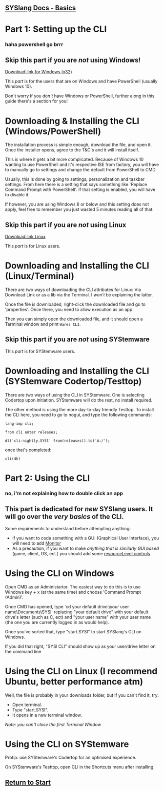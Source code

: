 ## [SYSlang Docs - Basics](https://docs.pipewarp.co.uk/SYSlang/)

# Part 1: Setting up the CLI
### haha powershell go brrr

## Skip this part if you are _not_ using Windows!
[Download link for Windows (x32)](http://systemware.ga/cli-windows32-latest/)

This _part_ is for the users that are on Windows and have PowerShell (usually Windows 10).

Don't worry if you _don't_ have Windows or PowerShell, further along in this guide there's a section for you!

# Downloading & Installing the CLI (Windows/PowerShell)
The installation process is simple enough, download the file, and open it. Once the installer opens, agree to the T&C's and it will install itself.

This is where it gets a bit more complicated. Because of Windows 10 wanting to use PowerShell and it's respective ISE from factory, you will have to manually go to settings and change the default from PowerShell to CMD.

Usually, this is done by going to settings, personalization and taskbar settings. From here there is a setting that says something like 'Replace Command Prompt with PowerShell'. If that setting is enabled, you will have to disable it.

If however, you are using Windows 8 or below and this setting does not apply, feel free to remember you just wasted 5 minutes reading all of that.

## Skip this part if you are _not_ using Linux
[Download link Linux](http://systemware.ga/cli-linx-latest/)

This _part_ is for Linux users.

# Downloading and Installing the CLI (Linux/Terminal)
There are two ways of downloading the CLI attributes for Linux: Via Download Link or as a lib via the Terminal. I _won't_ be explaining the latter.

Once the file is downloaded, right-click the downloaded file and go to 'properties'. Once there, you need to allow execution as an app.

Then you can simply open the downloaded file, and it should open a Terminal window and print `Wares CLI`.

## Skip this part if you are _not_ using SYStemware
This _part_ is for SYStemware users.

# Downloading and Installing the CLI (SYStemware Codertop/Testtop)
There are two ways of using the CLI in SYStemware. One is selecting Codertop upon initiation. SYStemware will do the rest, no install required.

The other method is using the more day-to-day friendly Testtop. To install the CLI here, you need to go to nogui, and type the following commands:

`lang-imp cli;`

`from cli enter releases;`

`dl('cli-nightly.SYSl' from(releases)).to('A:/');`

once that's completed:

`cli(4k)`

# Part 2: Using the CLI
### no, i'm not explaining how to double click an app

## This part is dedicated for _new_ SYSlang users. It will go over the _very basics_ of the CLI.
Some requirements to understand before attempting anything:
- If you want to code something with a GUI (Graphical User Interface), you will need to add [Monitor](https://docs.pipewarp.co.uk/SYSlang/class/monitor)
- As a precaution, if you want to make _anything that is similarly GUI based_ (game, client, OS, ect.) you should add some [resourceLevel controls](https://docs.pipewarp.co.uk/SYSlang/cautions/)

# Using the CLI on Windows
Open CMD as an Administartor. The easiest way to do this is to use Windows key + x (at the same time) and choose 'Command Prompt (Admin)'.

Once CMD has opened, type 'cd your default drive:\your user name\Documents\SYSl' replacing "your default drive" with your default drive's letter (such as C, ect) and "your user name" with your user name (the one you are currently logged in as would help).

Once you've sorted that, type "start.SYSl" to start SYSlang's CLI on Windows.

If you did that right, "SYSl CLI" should show up as your user/drive letter on the command line
# Using the CLI on Linux (I recommend Ubuntu, better performance atm)
Well, the file is probably in your downloads folder, but if you can't find it, try:

- Open terminal.
- Type "start.SYSl".
- It opens in a new terminal window.

_Note: you can't close the first Terminal Window_

# Using the CLI on SYStemware
Protip: use SYStemware's Codertop for an optimised experience.

On SYStemware's Testtop, open CLI in the Shortcuts menu after installing.

## [Return to Start](https://docs.pipewarp.co.uk/SYSlang/#index)
